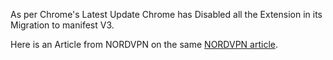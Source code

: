 As per Chrome's Latest Update Chrome has Disabled all the Extension in its Migration to manifest V3.

Here is an Article from NORDVPN on the same  [NORDVPN article](https://nordvpn.com/blog/manifest-v3-ad-blockers/).
